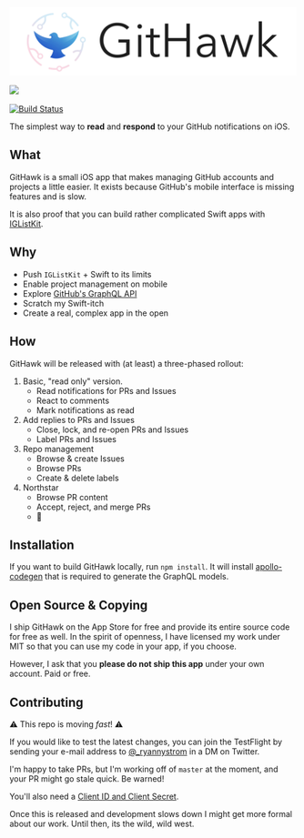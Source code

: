 <a href="https://itunes.apple.com/app/githawk-for-github/id1252320249"><img src="Design/githawk-pulse.gif" /></a>

<a href="https://itunes.apple.com/app/githawk-for-github/id1252320249"><img src="Design/app-store-badge.png" width="250" /></a>

[![Build Status](https://www.bitrise.io/app/a912ff037bca7072/status.svg?token=PMpBs9u-C7CBIKPwNLSJrg&branch=master)](https://www.bitrise.io/app/a912ff037bca7072)

The simplest way to **read** and **respond** to your GitHub notifications on iOS.

## What

GitHawk is a small iOS app that makes managing GitHub accounts and projects a little easier. It exists because GitHub's mobile interface is missing features and is slow.

It is also proof that you can build rather complicated Swift apps with [IGListKit](https://github.com/Instagram/IGListKit).

## Why

- Push `IGListKit` + Swift to its limits
- Enable project management on mobile
- Explore [GitHub's GraphQL API](https://developer.github.com/v4/)
- Scratch my Swift-itch
- Create a real, complex app in the open

## How

GitHawk will be released with (at least) a three-phased rollout:

1. Basic, "read only" version.
    - Read notifications for PRs and Issues
    - React to comments
    - Mark notifications as read
2. Add replies to PRs and Issues
    - Close, lock, and re-open PRs and Issues
    - Label PRs and Issues
3. Repo management
    - Browse & create Issues
    - Browse PRs
    - Create & delete labels
4. Northstar
    - Browse PR content
    - Accept, reject, and merge PRs
    - :rocket:

## Installation

If you want to build GitHawk locally, run `npm install`. It will install [apollo-codegen](https://github.com/apollographql/apollo-codegen) that is required to generate the
GraphQL models.

## Open Source & Copying

I ship GitHawk on the App Store for free and provide its entire source code for free as well. In the spirit of openness, I have licensed my work under MIT so that you can use my code in your app, if you choose.

However, I ask that you **please do not ship this app** under your own account. Paid or free.

## Contributing

:warning: This repo is moving _fast_! :warning:

If you would like to test the latest changes, you can join the TestFlight by sending your e-mail address to [@_ryannystrom](https://twitter.com/_ryannystrom) in a DM on Twitter.

I'm happy to take PRs, but I'm working off of `master` at the moment, and your PR might go stale quick. Be warned!

You'll also need a [Client ID and Client Secret](Setup.md).

Once this is released and development slows down I might get more formal about our work. Until then, its the wild, wild west.
